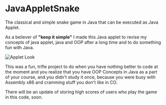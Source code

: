 # JavaAppletSnake
The classical and simple snake game in Java that can be executed as Java Applet.

As a believer of **"keep it simple"** I made this Java applet to revise my concepts of java applet, java and OOP after a long time and to do something fun with Java. 

![Applet Look](https://user-images.githubusercontent.com/41565823/47063504-8c7f5c00-d1db-11e8-99db-5ee44d6b453a.png)

This was a fun, trifle project to do when you have nothing better to code at the moment and you realize that you have OOP Concepts in Java as a part of your course, and you didn't study it once, because you were busy with Assembly x86 and cramming stuff you don't like in CO.

There will be an update of storing high scores of users who play the game in this code, soon. 
